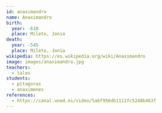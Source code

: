 ```yaml
---
id: anaximandro
name: Anaximandro
birth:
  year: -610
  place: Mileto, Jonia
death:
  year: -545
  place: Mileto, Jonia
wikipedia: https://es.wikipedia.org/wiki/Anaximandro
image: images/anaximandro.jpg
teachers:
  - tales
students:
  - pitagoras
  - anaximenes
references:
  - https://canal.uned.es/video/5a6f956db1111fc5248b463f
---
```

